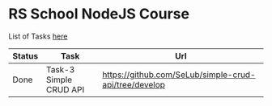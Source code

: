 # RS School NodeJS Course

List of Tasks [here](https://github.com/rolling-scopes-school/basic-nodejs-course)

Status | Task | Url
-----|-----|--------
Done | Task-3 Simple CRUD API | https://github.com/SeLub/simple-crud-api/tree/develop
